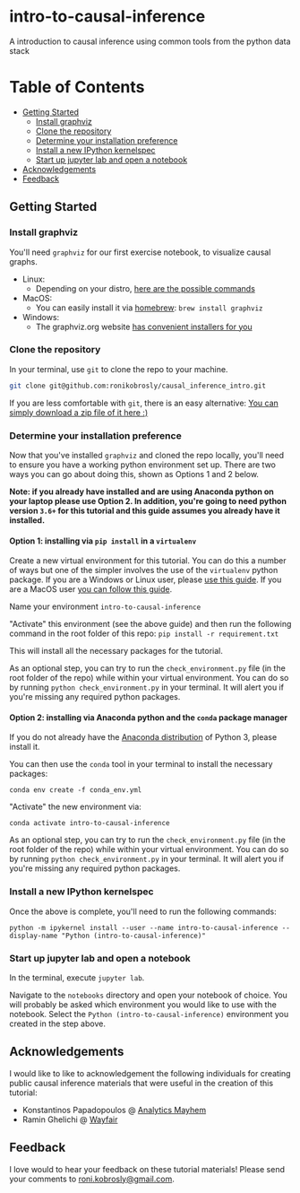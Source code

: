 # intro-to-causal-inference

A introduction to causal inference using common tools from the python data stack


# Table of Contents

- [Getting Started](#getting-started)
  - [Install graphviz](#install-graphviz)
  - [Clone the repository](#clone-the-repository)
  - [Determine your installation preference](#determine-your-installation-preference)
  - [Install a new IPython kernelspec](#install-a-new-ipython-kernelspec)
  - [Start up jupyter lab and open a notebook](#start-up-jupyter-lab-and-open-a-notebook)
- [Acknowledgements](#acknowledgements)
- [Feedback](#feedback)


## Getting Started

### Install graphviz

You'll need `graphviz` for our first exercise notebook, to visualize causal graphs.

- Linux:
  - Depending on your distro, [here are the possible commands](https://graphviz.org/download/#linux)
- MacOS:
  - You can easily install it via [homebrew](https://docs.brew.sh/Installation): `brew install graphviz`
- Windows:
  - The graphviz.org website [has convenient installers for you](https://graphviz.org/download/#windows)


### Clone the repository

In your terminal, use `git` to clone the repo to your machine.

```bash
git clone git@github.com:ronikobrosly/causal_inference_intro.git
```

If you are less comfortable with `git`, there is an easy alternative: [You can simply download a zip file of it here :)](https://github.com/ronikobrosly/causal_inference_intro/archive/refs/heads/main.zip)


### Determine your installation preference

Now that you've installed `graphviz` and cloned the repo locally, you'll need to ensure you have a working python environment set up. There are two ways you can go about doing this, shown as Options 1 and 2 below.

**Note: if you already have installed and are using Anaconda python on your laptop please use Option 2. In addition, you're going to need python version `3.6+` for this tutorial and this guide assumes you already have it installed.**


#### Option 1: installing via `pip install` in a `virtualenv`

Create a new virtual environment for this tutorial. You can do this a number of ways but one of the simpler involves the use of the `virtualenv` python package. If you are a Windows or Linux user, please [use this guide](https://www.geeksforgeeks.org/creating-python-virtual-environment-windows-linux/). If you are a MacOS user [you can follow this guide](https://sourabhbajaj.com/mac-setup/Python/virtualenv.html).

Name your environment `intro-to-causal-inference`

"Activate" this environment (see the above guide) and then run the following command in the root folder of this repo:
`pip install -r requirement.txt`

This will install all the necessary packages for the tutorial.

As an optional step, you can try to run the `check_environment.py` file (in the root folder of the repo)
while within your virtual environment. You can do so by running `python check_environment.py` in your terminal. It will alert you if you're missing any required python packages.


#### Option 2: installing via Anaconda python and the `conda` package manager

If you do not already have the [Anaconda distribution](https://www.anaconda.com/download/) of Python 3,
please install it.

You can then use the `conda` tool in your terminal to install the necessary packages:

`conda env create -f conda_env.yml`

"Activate" the new environment via:

`conda activate intro-to-causal-inference`

As an optional step, you can try to run the `check_environment.py` file (in the root folder of the repo)
while within your virtual environment. You can do so by running `python check_environment.py` in your terminal. It will alert you if you're missing any required python packages.


### Install a new IPython kernelspec

Once the above is complete, you'll need to run the following commands:

`python -m ipykernel install --user --name intro-to-causal-inference --display-name "Python (intro-to-causal-inference)"`


### Start up jupyter lab and open a notebook

In the terminal, execute `jupyter lab`.

Navigate to the `notebooks` directory and open your notebook of choice. You will probably be asked which environment you would like to use with the notebook. Select the `Python (intro-to-causal-inference)` environment you created in the step above. 


## Acknowledgements

I would like to like to acknowledgement the following individuals for creating public causal inference
materials that were useful in the creation of this tutorial:

- Konstantinos Papadopoulos @ [Analytics Mayhem](https://analyticsmayhem.com/)
- Ramin Ghelichi @ [Wayfair](https://www.aboutwayfair.com/tech-innovation/the-importance-of-covariates-in-causal-inference)

## Feedback

I love would to hear your feedback on these tutorial materials!
Please send your comments to <roni.kobrosly@gmail.com>.
